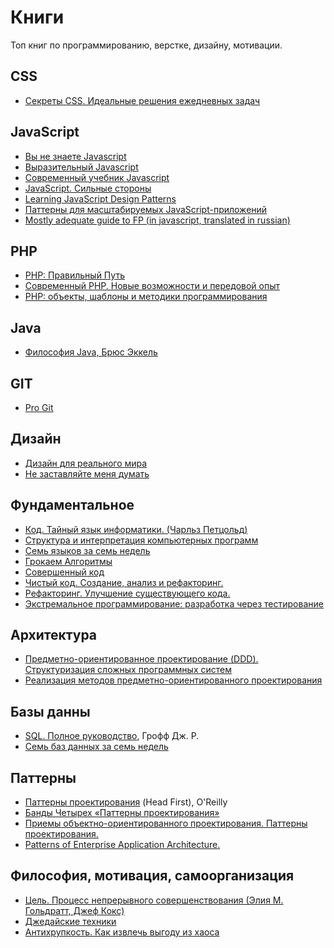 <h1>Книги</h1>
<p>Топ книг по программированию, верстке, дизайну, мотивации.</p>

<h2>CSS</h2>
<ul> 
    <li><a href="https://www.ozon.ru/context/detail/id/137213400/" target="_blank">Секреты CSS. Идеальные решения ежедневных задач</a></li>
</ul>

<h2>JavaScript</h2>
<ul> 
    <li><a href="https://github.com/azat-io/you-dont-know-js-ru">Вы не знаете Javascript</a></li>
    <li><a href="https://karmazzin.gitbooks.io/eloquentjavascript_ru/content/">Выразительный Javascript</a></li>
    <li><a href="https://learn.javascript.ru/">Современный учебник Javascript</a</li>
    <li><a href="https://www.ozon.ru/context/detail/id/20217226/">JavaScript. Сильные стороны</a></li>
    <li><a href="https://addyosmani.com/resources/essentialjsdesignpatterns/book/">Learning JavaScript Design Patterns</a></li>
    <li><a href="http://largescalejs.ru/">Паттерны для масштабируемых JavaScript-приложений</a></li>
    <li><a href="https://github.com/alekgit/mostly-adequate-guide-ru">Mostly adequate guide to FP (in javascript, translated in russian)</a></li>
</ul>

<h2>PHP</h2>
<ul>
  <li><a href="http://phptherightway.ru/" target="_blank">PHP: Правильный Путь</a></li>
  <li><a href="https://www.ozon.ru/context/detail/id/135695718/" target="_blank">Современный PHP. Новые возможности и передовой опыт</a></li>
  <li><a href="https://www.ozon.ru/context/detail/id/33506422/" target="_blank">PHP: объекты, шаблоны и методики программирования</a></li>
</ul>

<h2>Java</h2>
<ul>
  <li><a href="https://www.ozon.ru/context/detail/id/142431463/" target="_blank">Философия Java, Брюс Эккель</a></li>
</ul>

<h2>GIT</h2>
<ul>
  <li><a href="https://git-scm.com/book/ru/v1" target="_blank">Pro Git</a></li>
</ul>

<h2>Дизайн</h2>
<ul>
  <li><a href="https://www.ozon.ru/context/detail/id/32545263/?utm_source=yandex_direct&amp;utm_medium=cpc&amp;utm_campaign=proryv_regstore_product_n_cid_detail_our_no_all_dynamic_CBR_23555380&amp;utm_term=_cbrx_642669"
    target="_blank">Дизайн для реального мира</a></li>
  <li><a href="https://www.ozon.ru/context/detail/id/141214330/" target="_blank">Не заставляйте меня думать</a></li>
</ul>

<h2>Фундаментальное</h2>
<ul>
  <li><a href="https://www.ozon.ru/context/detail/id/125884/">Код. Тайный язык информатики. (Чарльз Петцольд)</a></li>  
  <li><a href="https://mirror.yandex.ru/mirrors/ftp.linux.kiev.ua/docs/developer/general/sicp-ru/sicp-ru-screen.pdf"
    target="_blank">Структура и интерпретация компьютерных программ</a></li>
  <li><a href="https://www.ozon.ru/context/detail/id/26893656/" target="_blank">Семь языков за семь недель</a></li>
  <li><a href="http://forcoder.ru/algorithm/grokaem-algoritmy-illyustrirovannoe-posobie-dlya-programmistov-i-lyubopytstvuyuschih-1555"
    target="_blank">Грокаем Алгоритмы</a></li>
  <li><a href="https://cafe-aristokrat.ru/static/doc/0000/0000/0102/102807.m0nldixuku.pdf" target="_blank">Совершенный код</a></li>
  <li><a href="https://www.ozon.ru/context/detail/id/142429922/" target="_blank">Чистый код. Создание, анализ и рефакторинг.</a</li>
  <li><a href="https://www.ozon.ru/context/detail/id/1308678/" target="_blank">Рефакторинг. Улучшение существующего кода.</a</li>
  <li><a href="https://www.ozon.ru/context/detail/id/140489225/" target="_blank">Экстремальное программирование: разработка через тестирование</a></li>
</ul>

<h2>Архитектура</h2>
<ul>
  <li><a href="https://www.ozon.ru/context/detail/id/5497184/?utm_source=advertiseru&utm_medium=partner&utm_campaign=57709">Предметно-ориентированное проектирование (DDD). Структуризация сложных программных систем</a></li>
  <li><a href="https://www.ozon.ru/context/detail/id/35045716/" target="_blank">Реализация методов предметно-ориентированного проектирования</a></li>
</ul>

<h2>Базы данны</h2>
<ul>
  <li><a href="https://www.ozon.ru/context/detail/id/31124973/" target="_blank">SQL. Полное руководство</a>, Грофф Дж. Р.</li>
  <li><a href="https://www.ozon.ru/context/detail/id/19383907/" target="_blank">Семь баз данных за семь недель</a></li>
</ul>

<h2>Паттерны</h2>
<ul>
  <li><a href="https://www.ozon.ru/context/detail/id/20216992/" target="_blank">Паттерны проектирования</a> (Head First), O'Reilly</li>
  <li><a href="https://docs.google.com/file/d/0B6GuCegBf3X3Tm1rZl9BUTduQm8/edit" target="_blank">Банды Четырех «Паттерны проектирования»</a></li>
  <li><a href="https://www.ozon.ru/context/detail/id/2457392/" target="_blank">Приемы объектно-ориентированного проектирования. Паттерны проектирования.</a></li>
    <li><a href="https://www.ozon.ru/context/detail/id/1829406/" target="_blank">Patterns of Enterprise Application Architecture.</a></li>
</ul>

<h2>Философия, мотивация, самоорганизация</h2>
<ul>
  <li><a href="https://www.ozon.ru/context/detail/id/28347106/">Цель. Процесс непрерывного совершенствования (Элия М. Гольдратт, Джеф Кокс)</a></li>  
  <li><a href="https://www.ozon.ru/context/detail/id/140376487/?utm_source=epoint&amp;utm_medium=partner&amp;utm_campaign=955860"
    target="_blank">Джедайские техники</a></li>
  <li><a href="https://www.ozon.ru/context/detail/id/24310355/"
    target="_blank">Антихрупкость. Как извлечь выгоду из хаоса</a></li>
</ul>
